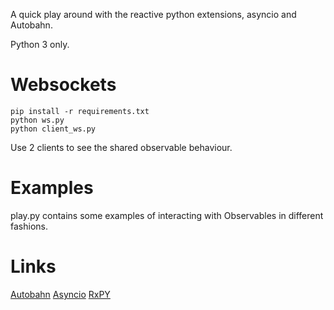 A quick play around with the reactive python extensions, asyncio and Autobahn.

Python 3 only.


Websockets
==========

	pip install -r requirements.txt
	python ws.py
	python client_ws.py

Use 2 clients to see the shared observable behaviour.


Examples
=======

play.py contains some examples of interacting with Observables in different
fashions.


Links
=====

[Autobahn](http://autobahn.ws/)
[Asyncio](https://docs.python.org/3/library/asyncio.html)
[RxPY](https://github.com/ReactiveX/RxPY)
